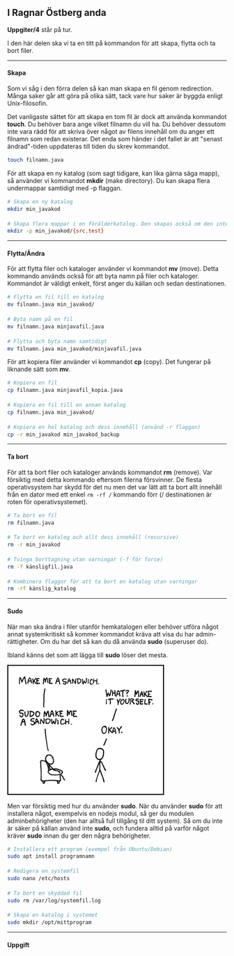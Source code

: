 ## I Ragnar Östberg anda

**Uppgiter/4** står på tur. 

I den här delen ska vi ta en titt på kommandon för att skapa, flytta och ta bort filer.

---

#### Skapa

Som vi såg i den förra delen så kan man skapa en fil genom redirection. Många saker går att göra på olika sätt, tack vare hur saker är byggda enligt Unix-filosofin.

Det vanligaste sättet för att skapa en tom fil är dock att använda kommandot **touch**. Du behöver bara ange vilket filnamn du vill ha.
Du behöver dessutom inte vara rädd för att skriva över något av filens innehåll om du anger ett filnamn som redan existerar. Det enda som händer i det fallet är att "senast ändrad"-tiden uppdateras till tiden du skrev kommandot.

```bash
touch filnamn.java
```
För att skapa en ny katalog (som sagt tidigare, kan lika gärna säga mapp), så använder vi kommandot **mkdir** (make directory). Du kan skapa flera undermappar samtidigt med -p flaggan.
```bash
# Skapa en ny katalog
mkdir min_javakod

# Skapa flera mappar i en förälderkatalog. Den skapas också om den inte redan existerar.
mkdir -p min_javakod/{src,test}
```
 ---

#### Flytta/Ändra  

För att flytta filer och kataloger använder vi kommandot **mv** (move). 
Detta kommando används också för att byta namn på filer och kataloger. Kommandot är väldigt enkelt, först anger du källan och sedan destinationen.
```bash
# Flytta en fil till en katalog
mv filnamn.java min_javakod/

# Byta namn på en fil
mv filnamn.java minjavafil.java

# Flytta och byta namn samtidigt
mv filnamn.java min_javakod/minjavafil.java
```
För att kopiera filer använder vi kommandot **cp** (copy). Det fungerar på liknande sätt som **mv**.
```bash
# Kopiera en fil
cp filnamn.java minjavafil_kopia.java

# Kopiera en fil till en annan katalog
cp filnamn.java min_javakod/

# Kopiera en hel katalog och dess innehåll (använd -r flaggan)
cp -r min_javakod min_javakod_backup
```

---

#### Ta bort

För att ta bort filer och kataloger används kommandot **rm** (remove). 
Var försiktig med detta kommando eftersom filerna försvinner. 
De flesta operativsystem har skydd för det nu men det var lätt att ta bort allt innehåll från en dator med ett enkel `rm -rf /` kommando förr (/ destinationen är roten för operativsystemet).
```bash
# Ta bort en fil
rm filnamn.java

# Ta bort en katalog och allt dess innehåll (recursive)
rm -r min_javakod

# Tvinga borttagning utan varningar (-f för force)
rm -f känsligfil.java

# Kombinera flaggor för att ta bort en katalog utan varningar
rm -rf känslig_katalog
```

---

#### Sudo

När man ska ändra i filer utanför hemkatalogen eller behöver utföra något annat systemkritiskt så kommer kommandot kräva att visa du har admin-rättigheter.
Om du har det så kan du då använda **sudo** (superuser do). 

Ibland känns det som att lägga till **sudo** löser det mesta.

![xkcd sudo](static/sudo.png)

Men var försiktig med hur du använder **sudo**. När du använder **sudo** för att installera något, exempelvis en nodejs modul, så ger du modulen adminbehörigheter (den har alltså full tillgång til ditt system).
Så om du inte är säker på källan använd inte **sudo**, och fundera alltid på varför något kräver **sudo** innan du ger den några behörigheter.

```bash
# Installera ett program (exempel från Ubuntu/Debian)
sudo apt install programnamn

# Redigera en systemfil
sudo nano /etc/hosts

# Ta bort en skyddad fil
sudo rm /var/log/systemfil.log

# Skapa en katalog i systemet
sudo mkdir /opt/mittprogram
```

--- 

#### Uppgift 
